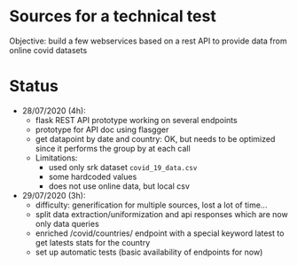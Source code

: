 # Sources for a technical test
Objective: build a few webservices based on a rest API to provide data from online covid datasets

# Status
- 28/07/2020 (4h):
  - flask REST API prototype working on several endpoints
  - prototype for API doc using flasgger
  - get datapoint by date and country: OK, but needs to be optimized since it performs the group by
    at each call
  - Limitations: 
    - used only srk dataset `covid_19_data.csv`
    - some hardcoded values
    - does not use online data, but local csv
- 29/07/2020 (3h):
  - difficulty: generification for multiple sources, lost a lot of time...
  - split data extraction/uniformization and api responses which are now only data queries
  - enriched /covid/countries/<country> endpoint with a special keyword latest to get latests stats for the country
  - set up automatic tests (basic availability of endpoints for now)

